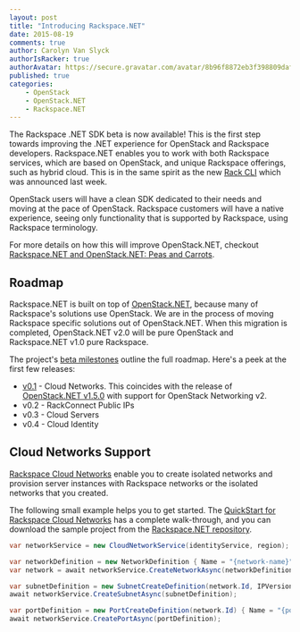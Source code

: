 ```yaml
---
layout: post
title: "Introducing Rackspace.NET"
date: 2015-08-19
comments: true
author: Carolyn Van Slyck
authorIsRacker: true
authorAvatar: https://secure.gravatar.com/avatar/8b96f8872eb3f398809daf017ee3a8ab
published: true
categories:
    - OpenStack
    - OpenStack.NET
    - Rackspace.NET
---
```


The Rackspace .NET SDK beta is now available! This is the first step towards improving the .NET
experience for OpenStack and Rackspace developers. Rackspace.NET enables you to work with both
 Rackspace services, which are based on OpenStack, and unique Rackspace offerings, such as hybrid cloud.
This is in the same spirit as the new [Rack CLI](rack-cli) which was announced last week.

OpenStack users will have a clean SDK dedicated to their needs
and moving at the pace of OpenStack. Rackspace customers will have a native experience,
seeing only functionality that is supported by Rackspace, using Rackspace terminology.

For more details on how this will improve OpenStack.NET, checkout
[Rackspace.NET and OpenStack.NET: Peas and Carrots][rackspacenet-openstacknet].

<!-- more -->

## Roadmap ##
Rackspace.NET is built on top of [OpenStack.NET](http://openstacknetsdk.org), because many of
Rackspace's solutions use OpenStack. We are in the process of moving Rackspace specific
solutions out of OpenStack.NET. When this migration is completed, OpenStack.NET
v2.0 will be pure OpenStack and Rackspace.NET v1.0 pure Rackspace.

The project's [beta milestones][rackspacenet-milestones] outline the full roadmap.
Here's a peek at the first few releases:

* [v0.1][rackspacenet-0.1] - Cloud Networks. This coincides with the release of [OpenStack.NET v1.5.0][openstacknet-1.5] with support for OpenStack Networking v2.
* v0.2 - RackConnect Public IPs
* v0.3 - Cloud Servers
* v0.4 - Cloud Identity

## Cloud Networks Support

[Rackspace Cloud Networks][cloud-networks] enable you to create isolated networks and provision server instances with Rackspace networks or the isolated networks that you created.

The following small example helps you to get started. The [QuickStart for Rackspace Cloud Networks][quickstart] has a complete walk-through, and you can download the sample project from the [Rackspace.NET repository][rackspacenet-samples].

```csharp
var networkService = new CloudNetworkService(identityService, region);

var networkDefinition = new NetworkDefinition { Name = "{network-name}" };
var network = await networkService.CreateNetworkAsync(networkDefinition);

var subnetDefinition = new SubnetCreateDefinition(network.Id, IPVersion.IPv4, "{cidr}");
await networkService.CreateSubnetAsync(subnetDefinition);

var portDefinition = new PortCreateDefinition(network.Id) { Name = "{port-name}" };
await networkService.CreatePortAsync(portDefinition);
```

[cloud-networks]: http://www.rackspace.com/cloud/networks
[quickstart]: https://developer.rackspace.com/docs/cloud-networks/getting-started/?lang=.net
[rack-cli]: https://developer.rackspace.com/blog/introducing-rack-global-cli/
[rackspacenet-0.1]: https://github.com/rackspace/rackspace-net-sdk/releases/tag/v0.1.0
[rackspacenet-milestones]: https://github.com/rackspace/rackspace-net-sdk/milestones
[rackspacenet-openstacknet]: https://github.com/openstacknetsdk/openstack.net/wiki/Rackspace-and-OpenStack.NET
[rackspacenet-samples]: https://github.com/rackspace/Rackspace.NET/tree/master/samples/Rackspace.Samples
[openstacknet-1.5]: https://github.com/openstacknetsdk/openstack.net/releases/tag/v1.5.0.0
